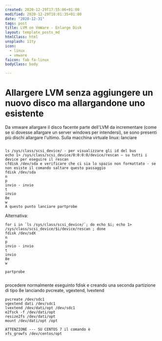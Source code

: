 ```yaml
---
created: 2020-12-29T17:55:06+01:00
modified: 2020-12-29T18:01:35+01:00
date: "2020-12-31"
tags: post
title: LVM on VmWare - Enlarge Disk
layout: template_posts_md
htmlClass: html
unsplash: 11ty
icon:
  - linux
  - vmware
faicon: fab fa-linux
bodyClass: body

---
```


# Allargere LVM senza aggiungere un nuovo disco ma allargandone uno esistente

Da vmware allargare il disco facente parte dell'LVM da incrementare (come se si dovesse allargare un server windows per intendersi), se sono presenti più dischi allargare l'ultimo.
Sulla macchina virtuale linux:
lanciare

```

ls /sys/class/scsi_device/ - per visualizzare gli id del bus
echo 1> /sys/class/scsi_device/0:0:0:0/device/rescan – su tutti i device per eseguire il rescan
cfdisk /dev/sda e verificare che ci sia lo spazio non formattato - se non esiste il comando saltare questo passaggio
fdisk /dev/sda
n
p
invio - invio
t
invio
8e
w
A questo punto lanciare partprobe 

```

Alternativa:
```
for i in `ls /sys/class/scsi_device/`; do echo $i; echo 1> /sys/class/scsi_device/$i/device/rescan ; done
fdisk /dev/sdX
n
p
invio - invio
t
invio
8e
w

partprobe


```

procedere normalmente eseguinto fdisk e creando una seconda partizione di tipo 8e lanciando pvcreate, vgextend, lvextend

```
pvcreate /dev/sdc1
vgextend dati /dev/sdc1
lvextend /dev/dati/opt /dev/sdc1
e2fsck -f /dev/dati/opt
resize2fs /dev/dati/opt
mount /dev/dati/opt /opt

ATTENZIONE --- SU CENTOS 7 il comando è
xfs_growfs /dev/centos/opt

```
